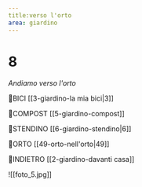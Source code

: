 ```yaml
---
title:verso l'orto
area: giardino
---
```

# 8
_Andiamo verso l'orto_

👀BICI [[3-giardino-la mia bici|3]]

👀COMPOST [[5-giardino-compost]]

👀STENDINO [[6-giardino-stendino|6]]

👣ORTO [[49-orto-nell'orto|49]]

👣INDIETRO [[2-giardino-davanti casa]]

![[foto_5.jpg]]
